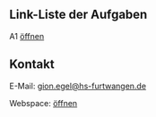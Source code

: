 ## Link-Liste der Aufgaben

A1 [öffnen](url)

## Kontakt

E-Mail: [gion.egel@hs-furtwangen.de](mailto:gion.egel@hs-furtwangen.de)

Webspace: [öffnen](sftp.hs-furtwangen.de/~egelgion)

